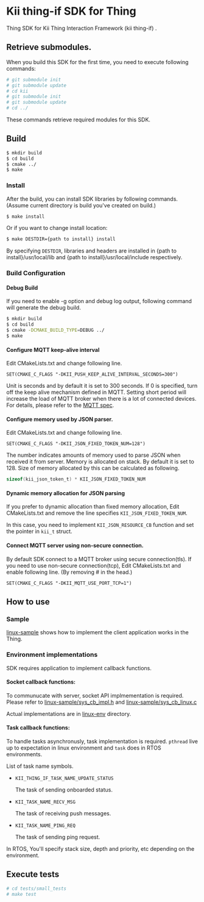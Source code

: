 # Kii thing-if SDK for Thing
Thing SDK for Kii Thing Interaction Framework (kii thing-if) .<br>

## Retrieve submodules.

When you build this SDK for the first time, you need to
execute following commands:

```sh
# git submodule init
# git submodule update
# cd kii
# git submodule init
# git submodule update
# cd ../
```

These commands retrieve required modules for this SDK.

## Build

```sh
$ mkdir build
$ cd build
$ cmake ../
$ make
```

### Install

After the build, you can install SDK libraries by following commands.
(Assume current directory is build you've created on build.)

```sh
$ make install
```

Or if you want to change install location:

```sh
$ make DESTDIR={path to install} install
```

By specifying `DESTDIR`, libraries and headers are installed in {path to install}/usr/local/lib and {path to install}/usr/local/include respectively.


### Build Configuration

#### Debug Build
If you need to enable -g option and debug log output, following command will generate the debug build.

```sh
$ mkdir build
$ cd build
$ cmake -DCMAKE_BUILD_TYPE=DEBUG ../
$ make
```

#### Configure MQTT keep-alive interval

Edit CMakeLists.txt and change following line.

```
SET(CMAKE_C_FLAGS "-DKII_PUSH_KEEP_ALIVE_INTERVAL_SECONDS=300")
```

Unit is seconds and by default it is set to 300 seconds.
If 0 is specified, turn off the keep alive mechanism defined in MQTT.
Setting short period will increase the load of MQTT broker when there is a lot
of connected devices.
For details, please refer to the [MQTT spec](http://docs.oasis-open.org/mqtt/mqtt/v3.1.1/os/mqtt-v3.1.1-os.html#_Toc385349238).

#### Configure memory used by JSON parser.

Edit CMakeLists.txt and change following line.

```
SET(CMAKE_C_FLAGS "-DKII_JSON_FIXED_TOKEN_NUM=128")
```

The number indicates amounts of memory used to
parse JSON when received it from server.
Memory is allocated on stack.
By default it is set to 128.
Size of memory allocated by this can be calculated as following.

```c
sizeof(kii_json_token_t) * KII_JSON_FIXED_TOKEN_NUM
```

#### Dynamic memory allocation for JSON parsing
If you prefer to dynamic allocation than fixed memory allocation,
Edit CMakeLists.txt and remove the line specifies `KII_JSON_FIXED_TOKEN_NUM`.

In this case, you need to implement `KII_JSON_RESOURCE_CB` function and set the
pointer in `kii_t` struct.

#### Connect MQTT server using non-secure connection.
By default SDK connect to a MQTT broker using secure connection(tls).
If you need to use non-secure connection(tcp),
Edit CMakeLists.txt and enable following line.
(By removing # in the head.)

```
SET(CMAKE_C_FLAGS "-DKII_MQTT_USE_PORT_TCP=1")
```

## How to use

### Sample
[linux-sample](./linux-sample) shows how to implement the client application works in the Thing.

### Environment implementations

SDK requires application to implement callback functions.

#### Socket callback functions:

To communucate with server, socket API implmementation is required.
Please refer to [linux-sample/sys\_cb\_impl.h](./linux-sample/sys_cb_impl.h)
and [linux-sample/sys\_cb\_linux.c](./linux-sample/sys_cb_linux.c)

Actual implementations are in [linux-env](./linux-sample/linux-env)
directory.

#### Task callback functions:

To handle tasks asynchronusly, task implementation is required.
`pthread` live up to expectation in linux environment and `task` does in RTOS environments.

List of task name symbols.

- `KII_THING_IF_TASK_NAME_UPDATE_STATUS`

  The task of sending onboarded status.

- `KII_TASK_NAME_RECV_MSG`

  The task of receiving push messages.

- `KII_TASK_NAME_PING_REQ`

  The task of sending ping request.

In RTOS, You'll specify stack size, depth and priority, etc depending on the environment.

## Execute tests

```sh
# cd tests/small_tests
# make test
```
